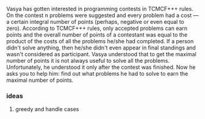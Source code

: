 Vasya has gotten interested in programming contests in TCMCF+++ rules. On the contest n problems were suggested and
every problem had a cost — a certain integral number of points (perhaps, negative or even equal to zero). According to
TCMCF+++ rules, only accepted problems can earn points and the overall number of points of a contestant was equal to the
product of the costs of all the problems he/she had completed. If a person didn't solve anything, then he/she didn't
even appear in final standings and wasn't considered as participant. Vasya understood that to get the maximal number of
points it is not always useful to solve all the problems. Unfortunately, he understood it only after the contest was
finished. Now he asks you to help him: find out what problems he had to solve to earn the maximal number of points.

### ideas

1. greedy and handle cases